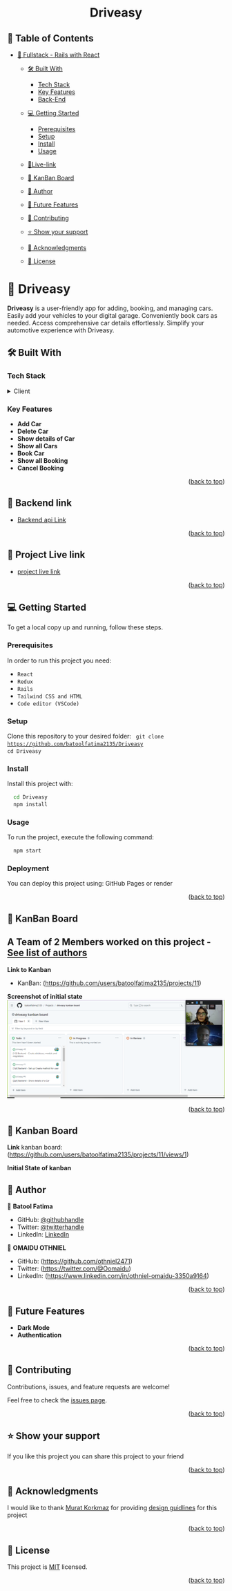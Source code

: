 <a name="readme-top"></a>

<div align="center">

  <h1><b>Driveasy</b></h1>

</div>

<!-- TABLE OF CONTENTS -->

## 📗 Table of Contents

- [📖 Fullstack - Rails with React ](#-Driveasy-)

  - [🛠 Built With ](#-built-with-)
    - [Tech Stack ](#tech-stack-)
    - [Key Features ](#key-features-)
    - [Back-End](#Backend)
  - [💻 Getting Started ](#-getting-started-)
    - [Prerequisites](#prerequisites)
    - [Setup](#setup)
    - [Install](#install)
    - [Usage](#usage)
  - [🚀Live-link](#live)
  - [📗 KanBan Board](#kanban)
  - [👥 Author ](#-author-)
  - [🔭 Future Features ](#-future-features-)
  - [🤝 Contributing ](#-contributing-)

  - [⭐️ Show your support ](#️-show-your-support-)
  - [🙏 Acknowledgments ](#-acknowledgments-)
  - [📝 License ](#-license-)

<!-- PROJECT DESCRIPTION -->

# 📖 Driveasy <a name="about-project"></a>

**Driveasy** is a user-friendly app for adding, booking, and managing cars. Easily add your vehicles to your digital garage. Conveniently book cars as needed. Access comprehensive car details effortlessly. Simplify your automotive experience with Driveasy.

## 🛠 Built With <a name="built-with"></a>

### Tech Stack <a name="tech-stack"></a>

<details>
  <summary>Client</summary>
    <li><a href="https://reactjs.org/">React</a></li>
</details>

<!-- Features -->

### Key Features <a name="key-features"></a>

- **Add Car**
- **Delete Car**
- **Show details of Car**
- **Show all Cars**
- **Book Car**
- **Show all Booking**
- **Cancel Booking**

<p align="right">(<a href="#readme-top">back to top</a>)</p>

## 🚀 Backend link <a name="Backend"></a>

- [Backend api Link](https://github.com/batoolfatima2135/Driveasy-API)

<p align="right">(<a href="#readme-top">back to top</a>)</p>

## 🚀 Project Live link <a name="live"></a>

- [project live link](https://driveasy.vercel.app/)

<p align="right">(<a href="#readme-top">back to top</a>)</p>
<!-- GETTING STARTED -->

## 💻 Getting Started <a name="getting-started"></a>

To get a local copy up and running, follow these steps.

### Prerequisites

In order to run this project you need:

- `React`
- `Redux`
- `Rails`
- `Tailwind CSS and HTML`
- `Code editor (VSCode)`

### Setup

Clone this repository to your desired folder:
<code>
git clone https://github.com/batoolfatima2135/Driveasy
cd Driveasy
</code>

### Install

Install this project with:

```sh
  cd Driveasy
  npm install
```

### Usage

To run the project, execute the following command:

```sh
  npm start
```

### Deployment <a name="deployment"></a>

You can deploy this project using: GitHub Pages or render

<p align="right">(<a href="#readme-top">back to top</a>)</p>

## 📗 KanBan Board <a name="kanban"></a>

## A Team of 2 Members worked on this project - [See list of authors](#author)

**Link to Kanban**

- KanBan: (https://github.com/users/batoolfatima2135/projects/11)

**Screenshot of initial state**
<img src="./src/Assets/image/kanban.png" alt="kanban" />

<p align="right">(<a href="#readme-top">back to top</a>)</p>

<!-- AUTHORS -->

## 📗 Kanban Board <a name= "kanban" >

**Link**
kanban board: (https://github.com/users/batoolfatima2135/projects/11/views/1)

**Initial State of kanban**

## 👥 Author <a name="author"></a>

👤 **Batool Fatima**

- GitHub: [@githubhandle](https://github.com/batoolfatima2135)
- Twitter: [@twitterhandle](https://twitter.com/batool2135)
- LinkedIn: [LinkedIn](https://www.linkedin.com/in/batool-fatima-515531196/)

👤 **OMAIDU OTHNIEL**

- GitHub: (https://github.com/othniel2471)
- Twitter: (https://twitter.com/@Oomaidu)
- LinkedIn: (https://www.linkedin.com/in/othniel-omaidu-3350a9164)

<p align="right">(<a href="#readme-top">back to top</a>)</p>

<!-- FUTURE FEATURES -->

## 🔭 Future Features <a name="future-features"></a>

- **Dark Mode**
- **Authentication**

<p align="right">(<a href="#readme-top">back to top</a>)</p>

<!-- CONTRIBUTING -->

## 🤝 Contributing <a name="contributing"></a>

Contributions, issues, and feature requests are welcome!

Feel free to check the [issues page](https://github.com/batoolfatima2135/Driveasy/issues).

<p align="right">(<a href="#readme-top">back to top</a>)</p>

<!-- SUPPORT -->

## ⭐️ Show your support <a name="support"></a>

If you like this project you can share this project to your friend

<p align="right">(<a href="#readme-top">back to top</a>)</p>

<!-- ACKNOWLEDGEMENTS -->

## 🙏 Acknowledgments <a name="acknowledgements"></a>

I would like to thank [Murat Korkmaz](https://www.behance.net/muratk) for providing [design guidlines](https://www.behance.net/gallery/26425031/Vespa-Responsive-Redesign) for this project

<p align="right">(<a href="#readme-top">back to top</a>)</p>

<!-- LICENSE -->

## 📝 License <a name="license"></a>

This project is [MIT](./LICENSE) licensed.

<p align="right">(<a href="#readme-top">back to top</a>)</p>
